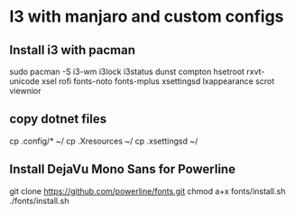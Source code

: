 # I3 with manjaro and custom configs
## Install i3 with pacman
sudo pacman -S i3-wm i3lock i3status dunst compton hsetroot rxvt-unicode xsel rofi fonts-noto fonts-mplus xsettingsd lxappearance scrot viewnior

## copy dotnet files
cp .config/* ~/
cp .Xresources ~/
cp .xsettingsd ~/

## Install DejaVu Mono Sans for Powerline
git clone https://github.com/powerline/fonts.git
chmod a+x fonts/install.sh
./fonts/install.sh

